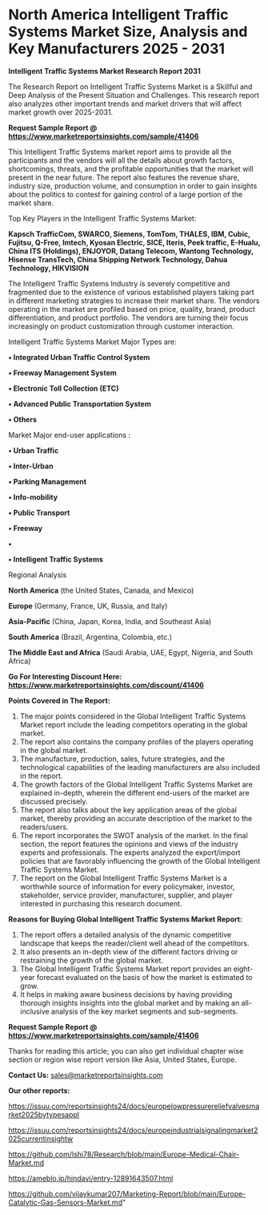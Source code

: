 # North America Intelligent Traffic Systems Market Size, Analysis and Key Manufacturers 2025 - 2031

<strong>Intelligent Traffic Systems Market Research Report 2031</strong>

The Research Report on Intelligent Traffic Systems Market is a Skillful and Deep Analysis of the Present Situation and Challenges. This research report also analyzes other important trends and market drivers that will affect market growth over 2025-2031.

<strong>Request Sample Report @ <a href=https://www.marketreportsinsights.com/sample/41406>https://www.marketreportsinsights.com/sample/41406</a></strong>

This Intelligent Traffic Systems market report aims to provide all the participants and the vendors will all the details about growth factors, shortcomings, threats, and the profitable opportunities that the market will present in the near future. The report also features the revenue share, industry size, production volume, and consumption in order to gain insights about the politics to contest for gaining control of a large portion of the market share.

Top Key Players in the Intelligent Traffic Systems Market:

<strong>Kapsch TrafficCom, SWARCO, Siemens, TomTom, THALES, IBM, Cubic, Fujitsu, Q-Free, Imtech, Kyosan Electric, SICE, Iteris, Peek traffic, E-Hualu, China ITS (Holdings), ENJOYOR, Datang Telecom, Wantong Technology, Hisense TransTech, China Shipping Network Technology, Dahua Technology, HIKVISION</strong>

The Intelligent Traffic Systems Industry is severely competitive and fragmented due to the existence of various established players taking part in different marketing strategies to increase their market share. The vendors operating in the market are profiled based on price, quality, brand, product differentiation, and product portfolio. The vendors are turning their focus increasingly on product customization through customer interaction.

Intelligent Traffic Systems Market Major Types are:

<strong>•  Integrated Urban Traffic Control System

•  Freeway Management System

•  Electronic Toll Collection (ETC)

•  Advanced Public Transportation System

•  Others</strong>

Market Major end-user applications :

<strong>•  Urban Traffic

•  Inter-Urban

•  Parking Management

•  Info-mobility

•  Public Transport

•  Freeway

•  

•  Intelligent Traffic Systems</strong>

Regional Analysis

</u><strong><b>North America</b></strong> (the United States, Canada, and Mexico)

<strong><b>Europe </b></strong>(Germany, France, UK, Russia, and Italy)

<strong><b>Asia-Pacific</b></strong> (China, Japan, Korea, India, and Southeast Asia)

<strong><b>South America</b></strong> (Brazil, Argentina, Colombia, etc.)

<strong><b>The Middle East and Africa</b></strong> (Saudi Arabia, UAE, Egypt, Nigeria, and South Africa)

<strong>Go For Interesting Discount Here: <a href=https://www.marketreportsinsights.com/discount/41406>https://www.marketreportsinsights.com/discount/41406</a></strong>

<strong>Points Covered in The Report:</strong>
<ol>
  <li>The major points considered in the Global Intelligent Traffic Systems Market report include the leading competitors operating in the global market.</li>
  <li>The report also contains the company profiles of the players operating in the global market.</li>
  <li>The manufacture, production, sales, future strategies, and the technological capabilities of the leading manufacturers are also included in the report.</li>
  <li>The growth factors of the Global Intelligent Traffic Systems Market are explained in-depth, wherein the different end-users of the market are discussed precisely.</li>
  <li>The report also talks about the key application areas of the global market, thereby providing an accurate description of the market to the readers/users.</li>
  <li>The report incorporates the SWOT analysis of the market. In the final section, the report features the opinions and views of the industry experts and professionals. The experts analyzed the export/import policies that are favorably influencing the growth of the Global Intelligent Traffic Systems Market.</li>
  <li>The report on the Global Intelligent Traffic Systems Market is a worthwhile source of information for every policymaker, investor, stakeholder, service provider, manufacturer, supplier, and player interested in purchasing this research document.</li>
</ol>
<strong>Reasons for Buying Global Intelligent Traffic Systems Market Report:</strong>

<ol>
  <li>The report offers a detailed analysis of the dynamic competitive landscape that keeps the reader/client well ahead of the competitors.</li>
  <li>It also presents an in-depth view of the different factors driving or restraining the growth of the global market.</li>
  <li>The Global Intelligent Traffic Systems Market report provides an eight-year forecast evaluated on the basis of how the market is estimated to grow.</li>
  <li>It helps in making aware business decisions by having providing thorough insights insights into the global market and by making an all-inclusive analysis of the key market segments and sub-segments.</li>
</ol>
<strong>Request Sample Report @ <a href=https://www.marketreportsinsights.com/sample/41406>https://www.marketreportsinsights.com/sample/41406</a></strong>


Thanks for reading this article; you can also get individual chapter wise section or region wise report version like Asia, United States, Europe.

<strong>Contact Us:</strong>
sales@marketreportsinsights.com

<strong>Our other reports:</strong>

<a href=https://issuu.com/reportsinsights24/docs/europelowpressurereliefvalvesmarket2025bytypesappl>https://issuu.com/reportsinsights24/docs/europelowpressurereliefvalvesmarket2025bytypesappl</a>

<a href=https://issuu.com/reportsinsights24/docs/europeindustrialsignalingmarket2025currentinsightw>https://issuu.com/reportsinsights24/docs/europeindustrialsignalingmarket2025currentinsightw</a>

<a href=https://github.com/Ishi78/Research/blob/main/Europe-Medical-Chair-Market.md>https://github.com/Ishi78/Research/blob/main/Europe-Medical-Chair-Market.md</a>

<a href=https://ameblo.jp/hindavi/entry-12891643507.html>https://ameblo.jp/hindavi/entry-12891643507.html</a>

<a href=https://github.com/vijaykumar207/Marketing-Report/blob/main/Europe-Catalytic-Gas-Sensors-Market.md>https://github.com/vijaykumar207/Marketing-Report/blob/main/Europe-Catalytic-Gas-Sensors-Market.md</a>"
